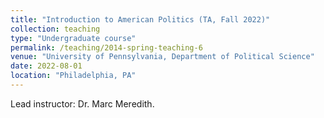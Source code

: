 ```yaml
---
title: "Introduction to American Politics (TA, Fall 2022)"
collection: teaching
type: "Undergraduate course"
permalink: /teaching/2014-spring-teaching-6
venue: "University of Pennsylvania, Department of Political Science"
date: 2022-08-01
location: "Philadelphia, PA"
---
```


Lead instructor: Dr. Marc Meredith.
